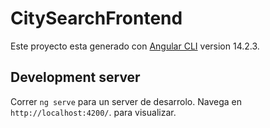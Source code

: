 # CitySearchFrontend

Este proyecto esta generado con [Angular CLI](https://github.com/angular/angular-cli) version 14.2.3.

## Development server

Correr `ng serve` para un server de desarrolo. Navega en `http://localhost:4200/`. para visualizar.

